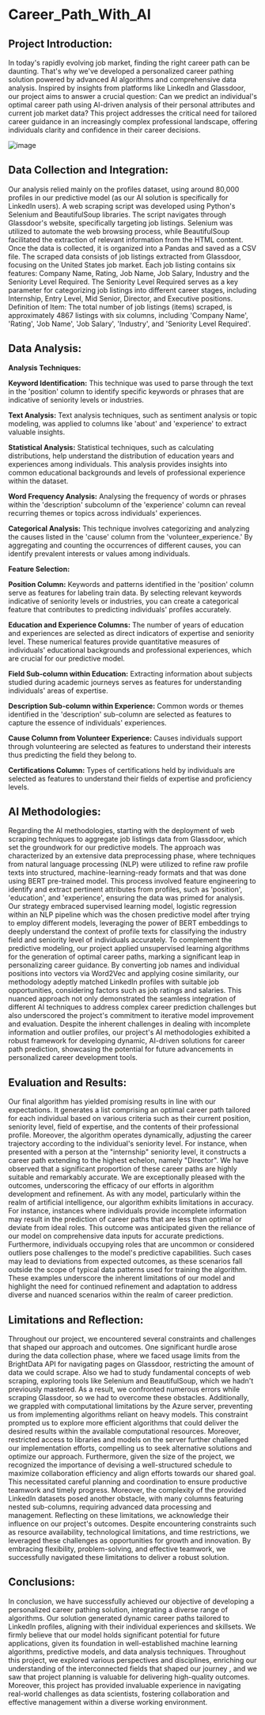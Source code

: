 # Career_Path_With_AI

## Project Introduction:
In today's rapidly evolving job market, finding the right career path can be daunting. That's why we've developed a personalized career pathing solution powered by advanced AI algorithms and comprehensive data analysis. 
Inspired by insights from platforms like LinkedIn and Glassdoor, our project aims to answer a crucial question: Can we predict an individual's optimal career path using AI-driven analysis of their personal attributes and current job market data? 
This project addresses the critical need for tailored career guidance in an increasingly complex professional landscape, offering individuals clarity and confidence in their career decisions.

![image](https://github.com/luay-github/Career_Path_With_AI/assets/81257335/c520aadf-931e-4c54-8671-0df8e488fefb)

## Data Collection and Integration:
Our analysis relied mainly on the profiles dataset, using around 80,000 profiles in our predictive model (as our AI solution is specifically for LinkedIn users).
A web scraping script was developed using Python's Selenium and BeautifulSoup libraries. The script navigates through Glassdoor's website, specifically targeting job listings.
Selenium was utilized to automate the web browsing process, while BeautifulSoup facilitated the extraction of relevant information from the HTML content.
Once the data is collected, it is organized into a Pandas and saved as a CSV file.
The scraped data consists of job listings extracted from Glassdoor, focusing on the United States job market. 
Each job listing contains six features: Company Name, Rating, Job Name, Job Salary, Industry and the Seniority Level Required. The Seniority Level Required serves as a key parameter for categorizing job listings into different career stages, including Internship, Entry Level, Mid Senior, Director, and Executive positions.
Definition of Item:
The total number of job listings (items) scraped, is approximately 4867 listings with six columns, including 'Company Name', 'Rating', 'Job Name', 'Job Salary', 'Industry', and 'Seniority Level Required'.

## Data Analysis:
**Analysis Techniques:**

**Keyword Identification:** This technique was used to parse through the text in the 'position' column to identify specific keywords or phrases that are indicative of seniority levels or industries.

**Text Analysis:** Text analysis techniques, such as sentiment analysis or topic modeling, was applied to columns like 'about' and 'experience' to extract valuable insights.

**Statistical Analysis:** Statistical techniques, such as calculating distributions, help understand the distribution of education years and experiences among individuals. This analysis provides insights into common educational backgrounds and levels of professional experience within the dataset.

**Word Frequency Analysis:** Analysing the frequency of words or phrases within the 'description' subcolumn of the 'experience' column can reveal recurring themes or topics across individuals' experiences.

**Categorical Analysis:** This technique involves categorizing and analyzing the causes listed in the 'cause' column from the 'volunteer_experience.' By aggregating and counting the occurrences of different causes, you can identify prevalent interests or values among individuals.

**Feature Selection:**

**Position Column:** Keywords and patterns identified in the 'position' column serve as features for labeling train data. By selecting relevant keywords indicative of seniority levels or industries, you can create a categorical feature that contributes to predicting individuals' profiles accurately.

**Education and Experience Columns:** The number of years of education and experiences are selected as direct indicators of expertise and seniority level. These numerical features provide quantitative measures of individuals' educational backgrounds and professional experiences, which are crucial for our predictive model.

**Field Sub-column within Education:** Extracting information about subjects studied during academic journeys serves as features for understanding individuals' areas of expertise. 

**Description Sub-column within Experience:** Common words or themes identified in the 'description' sub-column are selected as features to capture the essence of individuals' experiences.

**Cause Column from Volunteer Experience:** Causes individuals support through volunteering are selected as features to understand their interests thus predicting the field they belong to.

**Certifications Column:** Types of certifications held by individuals are selected as features to understand their fields of expertise and proficiency levels.

## AI Methodologies:

Regarding the AI methodologies, starting with the deployment of web scraping techniques to aggregate job listings data from Glassdoor, which set the groundwork for our predictive models. The approach was characterized by an extensive data preprocessing phase, where techniques from natural language processing (NLP) were utilized to refine raw profile texts into structured, machine-learning-ready formats and that was done using BERT pre-trained model. This process involved feature engineering to identify and extract pertinent attributes from profiles, such as 'position', 'education', and 'experience', ensuring the data was primed for analysis. Our strategy embraced supervised learning model, logistic regression within an NLP pipeline which was the chosen predictive model after trying to employ different models, leveraging the power of BERT embeddings to deeply understand the context of profile texts for classifying the industry field and seniority level of individuals accurately.
To complement the predictive modeling, our project applied unsupervised learning algorithms for the generation of optimal career paths, marking a significant leap in personalizing career guidance. By converting job names and individual positions into vectors via Word2Vec and applying cosine similarity, our methodology adeptly matched LinkedIn profiles with suitable job opportunities, considering factors such as job ratings and salaries. This nuanced approach not only demonstrated the seamless integration of different AI techniques to address complex career prediction challenges but also underscored the project's commitment to iterative model improvement and evaluation. Despite the inherent challenges in dealing with incomplete information and outlier profiles, our project's AI methodologies exhibited a robust framework for developing dynamic, AI-driven solutions for career path prediction, showcasing the potential for future advancements in personalized career development tools.

## Evaluation and Results:

Our final algorithm has yielded promising results in line with our expectations. It generates a list comprising an optimal career path tailored for each individual based on various criteria such as their current position, seniority level, field of expertise, and the contents of their professional profile. Moreover, the algorithm operates dynamically, adjusting the career trajectory according to the individual's seniority level. For instance, when presented with a person at the "internship" seniority level, it constructs a career path extending to the highest echelon, namely "Director". 
We have observed that a significant proportion of these career paths are highly suitable and remarkably accurate. We are exceptionally pleased with the outcomes, underscoring the efficacy of our efforts in algorithm development and refinement.
As with any model, particularly within the realm of artificial intelligence, our algorithm exhibits limitations in accuracy. For instance, instances where individuals provide incomplete information may result in the prediction of career paths that are less than optimal or deviate from ideal roles. This outcome was anticipated given the reliance of our model on comprehensive data inputs for accurate predictions.
Furthermore, individuals occupying roles that are uncommon or considered outliers pose challenges to the model's predictive capabilities. Such cases may lead to deviations from expected outcomes, as these scenarios fall outside the scope of typical data patterns used for training the algorithm.
These examples underscore the inherent limitations of our model and highlight the need for continued refinement and adaptation to address diverse and nuanced scenarios within the realm of career prediction.

## Limitations and Reflection:
Throughout our project, we encountered several constraints and challenges that shaped our approach and outcomes. One significant hurdle arose during the data collection phase, where we faced usage limits from the BrightData API for navigating pages on Glassdoor, restricting the amount of data we could scrape. Also we had to study fundamental concepts of web scraping, exploring tools like Selenium and BeautifulSoup, which we hadn't previously mastered. As a result, we confronted numerous errors while scraping Glassdoor, so we had to overcome these obstacles.
Additionally, we grappled with computational limitations by the Azure server, preventing us from implementing algorithms reliant on heavy models. This constraint prompted us to explore more efficient algorithms that could deliver the desired results within the available computational resources. Moreover, restricted access to libraries and models on the server further challenged our implementation efforts, compelling us to seek alternative solutions and optimize our approach.
Furthermore, given the size of the project, we recognized the importance of devising a well-structured schedule to maximize collaboration efficiency and align efforts towards our shared goal. This necessitated careful planning and coordination to ensure productive teamwork and timely progress.
Moreover, the complexity of the provided LinkedIn datasets posed another obstacle, with many columns featuring nested sub-columns, requiring advanced data processing and management.
Reflecting on these limitations, we acknowledge their influence on our project's outcomes. Despite encountering constraints such as resource availability, technological limitations, and time restrictions, we leveraged these challenges as opportunities for growth and innovation. By embracing flexibility, problem-solving, and effective teamwork, we successfully navigated these limitations to deliver a robust solution.

## Conclusions:

In conclusion, we have successfully achieved our objective of developing a personalized career pathing solution, integrating a diverse range of algorithms. 
Our solution generated dynamic career paths tailored to LinkedIn profiles, aligning with their individual experiences and skillsets. 
We firmly believe that our model holds significant potential for future applications, given its foundation in well-established machine learning algorithms, predictive models, and data analysis techniques. 
Throughout this project, we explored various perspectives and disciplines, enriching our understanding of the interconnected fields that shaped our journey , and we saw that project planning is valuable for delivering high-quality outcomes. 
Moreover, this project has provided invaluable experience in navigating real-world challenges as data scientists, fostering collaboration and effective management within a diverse working environment.



